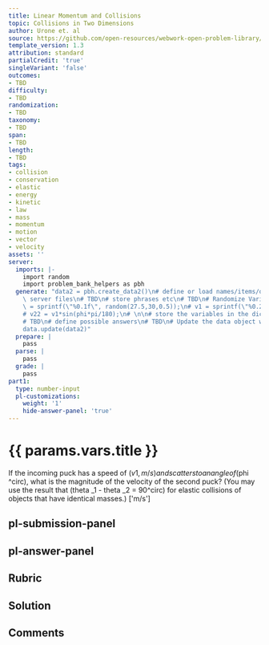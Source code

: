 ```yaml
---
title: Linear Momentum and Collisions
topic: Collisions in Two Dimensions
author: Urone et. al
source: https://github.com/open-resources/webwork-open-problem-library/tree/master/Contrib/BrockPhysics/College_Physics_Urone/8.Linear_Momentum_and_Collisions/8-06.Collisions_Two_Dimensions/NU_U17_08_06_001.pg
template_version: 1.3
attribution: standard
partialCredit: 'true'
singleVariant: 'false'
outcomes:
- TBD
difficulty:
- TBD
randomization:
- TBD
taxonomy:
- TBD
span:
- TBD
length:
- TBD
tags:
- collision
- conservation
- elastic
- energy
- kinetic
- law
- mass
- momentum
- motion
- vector
- velocity
assets: ''
server:
  imports: |-
    import random
    import problem_bank_helpers as pbh
  generate: "data2 = pbh.create_data2()\n# define or load names/items/objects from\
    \ server files\n# TBD\n# store phrases etc\n# TBD\n# Randomize Variables\n# phi\
    \ = sprintf(\"%0.1f\", random(27.5,30,0.5));\n# v1 = sprintf(\"%0.2f\", random(8,8.25,0.05));\n\
    # v22 = v1*sin(phi*pi/180);\n# \n\n# store the variables in the dictionary params\n\
    # TBD\n# define possible answers\n# TBD\n# Update the data object with a new dict\n\
    data.update(data2)"
  prepare: |
    pass
  parse: |
    pass
  grade: |
    pass
part1:
  type: number-input
  pl-customizations:
    weight: '1'
    hide-answer-panel: 'true'
---
```


# {{ params.vars.title }} 


If the incoming puck has a speed of ($v1 , m/s) and scatters to an angle of ($phi ^circ), what is the magnitude of the velocity of the second puck? (You may use the result that (theta _1 - theta _2 = 90^circ) for elastic collisions of objects that have identical masses.)
['m/s']

## pl-submission-panel 


## pl-answer-panel 


## Rubric 


## Solution 


## Comments 


